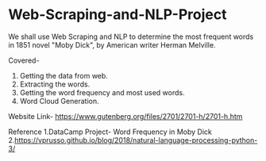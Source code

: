 # Web-Scraping-and-NLP-Project
We shall use Web Scraping and NLP to determine the most frequent words in 1851 novel "Moby Dick", by American writer Herman Melville.

Covered-
1. Getting the data from web.
2. Extracting the words.
3. Getting the word frequency and most used words.
4. Word Cloud Generation.

Website Link- https://www.gutenberg.org/files/2701/2701-h/2701-h.htm

Reference
1.DataCamp Project- Word Frequency in Moby Dick
2.https://vprusso.github.io/blog/2018/natural-language-processing-python-3/
